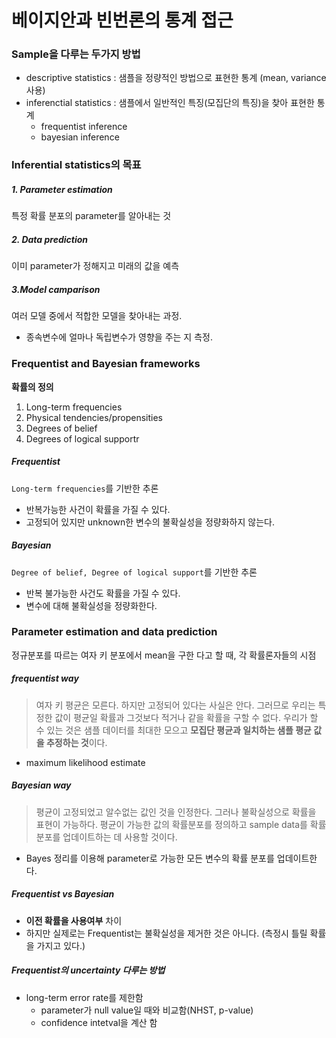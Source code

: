 # 베이지안과 빈번론의 통계 접근

### Sample을 다루는 두가지 방법

- descriptive statistics : 샘플을 정량적인 방법으로 표현한 통계 (mean, variance 사용)
- inferenctial statistics : 샘플에서 일반적인 특징(모집단의 특징)을 찾아 표현한 통계
  - frequentist inference
  - bayesian inference



### Inferential statistics의 목표

##### 1. Parameter estimation

특정 확률 분포의 parameter를 알아내는 것

##### 2. Data prediction

이미 parameter가 정해지고 미래의 값을 예측

##### 3.Model camparison

여러 모델 중에서 적합한 모델을 찾아내는 과정. 

- 종속변수에 얼마나 독립변수가 영향을 주는 지 측정.



### Frequentist and Bayesian frameworks



**확률의 정의**

1. Long-term frequencies
2. Physical tendencies/propensities
3. Degrees of belief
4. Degrees of logical supportr



##### Frequentist

`Long-term frequencies`를 기반한 추론

- 반복가능한 사건이 확률을 가질 수 있다.
- 고정되어 있지만 unknown한 변수의 불확실성을 정량화하지 않는다.

##### Bayesian

`Degree of belief, Degree of logical support`를 기반한 추론

- 반복 불가능한 사건도 확률을 가질 수 있다.
- 변수에 대해 불확실성을 정량화한다.





### Parameter estimation and data prediction

정규분포를 따르는 여자 키 분포에서 mean을 구한 다고 할 때, 각 확률론자들의 시점



##### frequentist way

> 여자 키 평균은 모른다. 하지만 고정되어 있다는 사실은 안다. 그러므로 우리는 특정한 값이 평균일 확률과 그것보다 적거나 같을 확률을 구할 수 없다. 우리가 할 수 있는 것은 샘플 데이터를 최대한 모으고 **모집단 평균과 일치하는 샘플 평균 값을 추정하는 것**이다.

- maximum likelihood estimate



##### Bayesian way

> 평균이 고정되었고 알수없는 값인 것을 인정한다. 그러나 불확실성으로 확률을 표현이 가능하다. 평균이 가능한 값의 확률분포를 정의하고 sample data를 확률 분포를 업데이트하는 데 사용할 것이다.

- Bayes 정리를 이용해 parameter로 가능한 모든 변수의 확률 분포를 업데이트한다.

   

##### Frequentist vs Bayesian

- **이전 확률을 사용여부** 차이
- 하지만 실제로는 Frequentist는 불확실성을 제거한 것은 아니다. (측정시 틀릴 확률을 가지고 있다.)



##### Frequentist의 uncertainty 다루는 방법

- long-term error rate를 제한함
  - parameter가 null value일 때와 비교함(NHST, p-value)
  - confidence intetval을 계산 함


